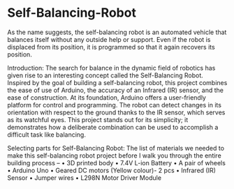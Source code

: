 # Self-Balancing-Robot
As the name suggests, the self-balancing robot is an automated vehicle that balances itself without any outside help or support. Even if the robot is displaced from its position, it is programmed so that it again recovers its position.

Introduction:
The search for balance in the dynamic field of robotics has given rise to an interesting concept called the Self-Balancing Robot. Inspired by the goal of building a self-balancing robot, this project combines the ease of use of Arduino, the accuracy of an Infrared (IR) sensor, and the ease of construction.
At its foundation, Arduino offers a user-friendly platform for control and programming. The robot can detect changes in its orientation with respect to the ground thanks to the IR sensor, which serves as its watchful eyes. This project stands out for its simplicity; it demonstrates how a deliberate combination can be used to accomplish a difficult task like balancing.

Selecting parts for Self-Balancing Robot:
The list of materials we needed to make this self-balancing robot project before I walk you through the entire building process –
•	3D printed body
•	7.4V L-ion Battery
•	A pair of wheels
•	Arduino Uno
•	Geared DC motors (Yellow colour)- 2 pcs
•	Infrared (IR) Sensor
•	Jumper wires
•	L298N Motor Driver Module

